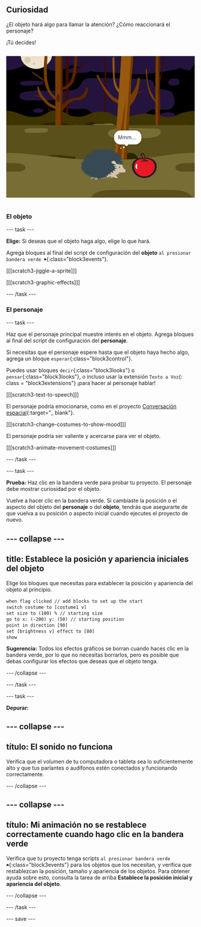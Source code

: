 ## Curiosidad

<div style="display: flex; flex-wrap: wrap">
<div style="flex-basis: 200px; flex-grow: 1; margin-right: 15px;">
¿El objeto hará algo para llamar la atención? ¿Cómo reaccionará el personaje?

¡Tú decides!
</div>
<div>

![El proyecto 'BOO!' que muestra al personaje curioseando.](images/boo.png)

</div>
</div>

### El objeto

--- task ---

**Elige:** Si deseas que el objeto haga algo, elige lo que hará.

Agrega bloques al final del script de configuración del **objeto** `al presionar bandera verde ⚑`{:class="block3events"}.

[[[scratch3-jiggle-a-sprite]]]

[[[scratch3-graphic-effects]]]

--- /task ---

### El personaje

--- task ---

Haz que el personaje principal muestre interés en el objeto. Agrega bloques al final del script de configuración del **personaje**.

Si necesitas que el personaje espere hasta que el objeto haya hecho algo, agrega un bloque `esperar`{:class="block3control"}.

Puedes usar bloques `decir`{:class="block3looks"} o `pensar`{:class="block3looks"}, o incluso usar la extensión `Texto a Voz`{: class = "block3extensions"} ¡para hacer al personaje hablar!

[[[scratch3-text-to-speech]]]

El personaje podría emocionarse, como en el proyecto [Conversación espacial](https://projects.raspberrypi.org/en/projects/space-talk){:target="_ blank"}.

[[[scratch3-change-costumes-to-show-mood]]]

El personaje podría ser valiente y acercarse para ver el objeto.

[[[scratch3-animate-movement-costumes]]]

--- /task ---

--- task ---

**Prueba:** Haz clic en la bandera verde para probar tu proyecto. El personaje debe mostrar curiosidad por el objeto.

Vuelve a hacer clic en la bandera verde. Si cambiaste la posición o el aspecto del objeto del **personaje** o del **objeto**, tendrás que asegurarte de que vuelva a su posición o aspecto inicial cuando ejecutes el proyecto de nuevo.

--- collapse ---
---
title: Establece la posición y apariencia iniciales del objeto
---

Elige los bloques que necesitas para establecer la posición y apariencia del objeto al principio.

```blocks3
when flag clicked // add blocks to set up the start 
switch costume to [costume1 v]
set size to (100) % // starting size
go to x: (-200) y: (50) // starting position
point in direction [90]
set [brightness v] effect to [80]
show
```

**Sugerencia:** Todos los efectos gráficos se borran cuando haces clic en la bandera verde, por lo que no necesitas borrarlos, pero es posible que debas configurar los efectos que deseas que el objeto tenga.

--- /collapse ---

--- /task ---

--- task ---

**Depurar:**

--- collapse ---
---
título: El sonido no funciona
---

Verifica que el volumen de tu computadora o tableta sea lo suficientemente alto y que tus parlantes o audífonos estén conectados y funcionando correctamente.

--- /collapse ---

--- collapse ---
---
título: Mi animación no se restablece correctamente cuando hago clic en la bandera verde
---

Verifica que tu proyecto tenga scripts `al presionar bandera verde ⚑`{:class="block3events"} para los objetos que los necesitan, y verifica que restablezcan la posición, tamaño y apariencia de los objetos. Para obtener ayuda sobre esto, consulta la tarea de arriba **Establece la posición inicial y apariencia del objeto**.

--- /collapse ---

--- /task ---

--- save ---
